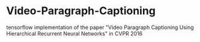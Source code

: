 # Video-Paragraph-Captioning
tensorflow implementation of the paper "Video Paragraph Captioning Using Hierarchical Recurrent Neural Networks" in CVPR 2016
